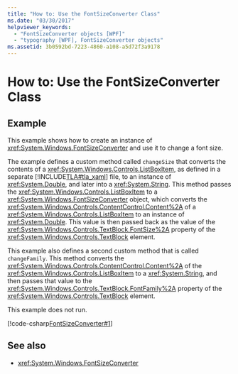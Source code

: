 ```yaml
---
title: "How to: Use the FontSizeConverter Class"
ms.date: "03/30/2017"
helpviewer_keywords: 
  - "FontSizeConverter objects [WPF]"
  - "typography [WPF], FontSizeConverter objects"
ms.assetid: 3b0592bd-7223-4860-a108-a5d72f3a9178
---
```

# How to: Use the FontSizeConverter Class
## Example  
 This example shows how to create an instance of <xref:System.Windows.FontSizeConverter> and use it to change a font size.  
  
 The example defines a custom method called `changeSize` that converts the contents of a <xref:System.Windows.Controls.ListBoxItem>, as defined in a separate [!INCLUDE[TLA#tla_xaml](../../../../includes/tlasharptla-xaml-md.md)] file, to an instance of <xref:System.Double>, and later into a <xref:System.String>. This method passes the <xref:System.Windows.Controls.ListBoxItem> to a <xref:System.Windows.FontSizeConverter> object, which converts the <xref:System.Windows.Controls.ContentControl.Content%2A> of a <xref:System.Windows.Controls.ListBoxItem> to an instance of <xref:System.Double>. This value is then passed back as the value of the <xref:System.Windows.Controls.TextBlock.FontSize%2A> property of the <xref:System.Windows.Controls.TextBlock> element.  
  
 This example also defines a second custom method that is called `changeFamily`. This method converts the <xref:System.Windows.Controls.ContentControl.Content%2A> of the <xref:System.Windows.Controls.ListBoxItem> to a <xref:System.String>, and then passes that value to the <xref:System.Windows.Controls.TextBlock.FontFamily%2A> property of the <xref:System.Windows.Controls.TextBlock> element.  
  
 This example does not run.  
  
 [!code-csharp[FontSizeConverter#1](~/samples/snippets/csharp/VS_Snippets_Wpf/FontSizeConverter/CSharp/Window1.xaml.cs#1)]  
  
## See also
- <xref:System.Windows.FontSizeConverter>
